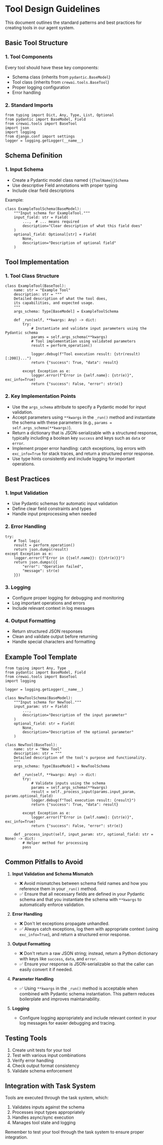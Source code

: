 # Tool Design Guidelines

This document outlines the standard patterns and best practices for creating tools in our agent system.

## Basic Tool Structure

### 1. Tool Components
Every tool should have these key components:
- Schema class (inherits from `pydantic.BaseModel`)
- Tool class (inherits from `crewai.tools.BaseTool`) 
- Proper logging configuration
- Error handling

### 2. Standard Imports
```{{python}}
from typing import Dict, Any, Type, List, Optional
from pydantic import BaseModel, Field
from crewai.tools import BaseTool
import json
import logging
from django.conf import settings
logger = logging.getLogger(__name__)
```

## Schema Definition

### 1. Input Schema
- Create a Pydantic model class named `{{ToolName}}Schema`
- Use descriptive Field annotations with proper typing
- Include clear field descriptions

Example:

```{{python}}
class ExampleToolSchema(BaseModel):
    """Input schema for ExampleTool."""
    input_field: str = Field(
        ...,  # ... means required
        description="Clear description of what this field does"
    )
    optional_field: Optional[str] = Field(
        None,
        description="Description of optional field"
    )
```

## Tool Implementation

### 1. Tool Class Structure
```{{python}}
class ExampleTool(BaseTool):
    name: str = "Example Tool"
    description: str = """
    Detailed description of what the tool does,
    its capabilities, and expected usage.
    """
    args_schema: Type[BaseModel] = ExampleToolSchema

    def _run(self, **kwargs: Any) -> dict:
        try:
            # Instantiate and validate input parameters using the Pydantic schema
            params = self.args_schema(**kwargs)
            # Tool implementation using validated parameters
            result = perform_operation()
            
            logger.debug(f"Tool execution result: {str(result)[:200]}...")
            return {"success": True, "data": result}

        except Exception as e:
            logger.error(f"Error in {self.name}: {str(e)}", exc_info=True)
            return {"success": False, "error": str(e)}
```

### 2. Key Implementation Points
- Use the `args_schema` attribute to specify a Pydantic model for input validation.
- Accept parameters using `**kwargs` in the `_run()` method and instantiate the schema with these parameters (e.g., `params = self.args_schema(**kwargs)`).
- Return a dictionary that is JSON-serializable with a structured response, typically including a boolean key `success` and keys such as `data` or `error`.
- Implement proper error handling: catch exceptions, log errors with `exc_info=True` for stack traces, and return a structured error response.
- Use type hints consistently and include logging for important operations.

## Best Practices

### 1. Input Validation
- Use Pydantic schemas for automatic input validation
- Define clear field constraints and types
- Handle input preprocessing when needed

### 2. Error Handling
```{{python}}
try:
    # Tool logic
    result = perform_operation()
    return json.dumps(result)
except Exception as e:
    logger.error(f"Error in {{self.name}}: {{str(e)}}")
    return json.dumps({{
        "error": "Operation failed",
        "message": str(e)
    }})
```

### 3. Logging
- Configure proper logging for debugging and monitoring
- Log important operations and errors
- Include relevant context in log messages

### 4. Output Formatting
- Return structured JSON responses
- Clean and validate output before returning
- Handle special characters and formatting

## Example Tool Template

```{{python}}
from typing import Any, Type
from pydantic import BaseModel, Field
from crewai.tools import BaseTool
import logging

logger = logging.getLogger(__name__)

class NewToolSchema(BaseModel):
    """Input schema for NewTool."""
    input_param: str = Field(
        ...,
        description="Description of the input parameter"
    )
    optional_field: str = Field(
        None,
        description="Description of the optional parameter"
    )

class NewTool(BaseTool):
    name: str = "New Tool"
    description: str = """
    Detailed description of the tool's purpose and functionality.
    """
    args_schema: Type[BaseModel] = NewToolSchema

    def _run(self, **kwargs: Any) -> dict:
        try:
            # Validate inputs using the schema
            params = self.args_schema(**kwargs)
            result = self._process_input(params.input_param, params.optional_field)
            logger.debug(f"Tool execution result: {result}")
            return {"success": True, "data": result}

        except Exception as e:
            logger.error(f"Error in {self.name}: {str(e)}", exc_info=True)
            return {"success": False, "error": str(e)}

    def _process_input(self, input_param: str, optional_field: str = None) -> dict:
        # Helper method for processing
        pass
```

## Common Pitfalls to Avoid

1. **Input Validation and Schema Mismatch**
   - ❌ Avoid mismatches between schema field names and how you reference them in your `_run()` method.
   - ✅ Ensure that all necessary fields are defined in your Pydantic schema and that you instantiate the schema with `**kwargs` to automatically enforce validation.

2. **Error Handling**
   - ❌ Don't let exceptions propagate unhandled.
   - ✅ Always catch exceptions, log them with appropriate context (using `exc_info=True`), and return a structured error response.

3. **Output Formatting**
   - ❌ Don't return a raw JSON string; instead, return a Python dictionary with keys like `success`, `data`, and `error`.
   - ✅ Ensure your response is JSON-serializable so that the caller can easily convert it if needed.

4. **Parameter Handling**
   - ✅ Using `**kwargs` in the `_run()` method is acceptable when combined with Pydantic schema instantiation. This pattern reduces boilerplate and improves maintainability.

5. **Logging**
   - Configure logging appropriately and include relevant context in your log messages for easier debugging and tracing.

## Testing Tools

1. Create unit tests for your tool
2. Test with various input combinations
3. Verify error handling
4. Check output format consistency
5. Validate schema enforcement

## Integration with Task System

Tools are executed through the task system, which:
1. Validates inputs against the schema
2. Processes input types appropriately
3. Handles async/sync execution
4. Manages tool state and logging

Remember to test your tool through the task system to ensure proper integration.


